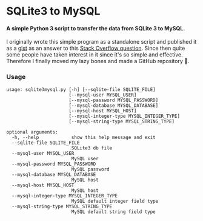 # SQLite3 to MySQL

#### A simple Python 3 script to transfer the data from SQLite 3 to MySQL. 

I originally wrote this simple program as a standalone script and published it
as a [gist](https://gist.github.com/techouse/4deb94eee58a02d104c6) as an answer
to this [Stack Overflow question](https://stackoverflow.com/questions/18671/quick-easy-way-to-migrate-sqlite3-to-mysql/32243979#32243979).
Since then quite some people have taken interest in it since it's so simple and
effective. Therefore I finally moved my lazy bones and made a GitHub repository :octopus:.

### Usage
```
usage: sqlite3mysql.py [-h] [--sqlite-file SQLITE_FILE]
                       [--mysql-user MYSQL_USER]
                       [--mysql-password MYSQL_PASSWORD]
                       [--mysql-database MYSQL_DATABASE]
                       [--mysql-host MYSQL_HOST]
                       [--mysql-integer-type MYSQL_INTEGER_TYPE]
                       [--mysql-string-type MYSQL_STRING_TYPE]

optional arguments:
  -h, --help            show this help message and exit
  --sqlite-file SQLITE_FILE
                        SQLite3 db file
  --mysql-user MYSQL_USER
                        MySQL user
  --mysql-password MYSQL_PASSWORD
                        MySQL password
  --mysql-database MYSQL_DATABASE
                        MySQL host
  --mysql-host MYSQL_HOST
                        MySQL host
  --mysql-integer-type MYSQL_INTEGER_TYPE
                        MySQL default integer field type
  --mysql-string-type MYSQL_STRING_TYPE
                        MySQL default string field type
```

